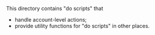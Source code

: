 This directory contains "do scripts" that

* handle account-level actions;
* provide utility functions for "do scripts" in other places.